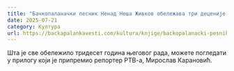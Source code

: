 ```yaml
---
title: "Бачкопаланачки песник Ненад Неша Живков обележава три деценије песништва (ВИДЕО)"
date: 2025-07-21
category: Култура
url: https://backapalankavesti.com/kultura/knjige/backopalanacki-pesnik-nenad-nesa-zivkov-obelezava-tri-decenije-pesnistva-video/
---
```


Шта је све обележило тридесет година његовог рада, можете погледати у прилогу који је припремио репортер РТВ-а, Мирослав Карановић.

